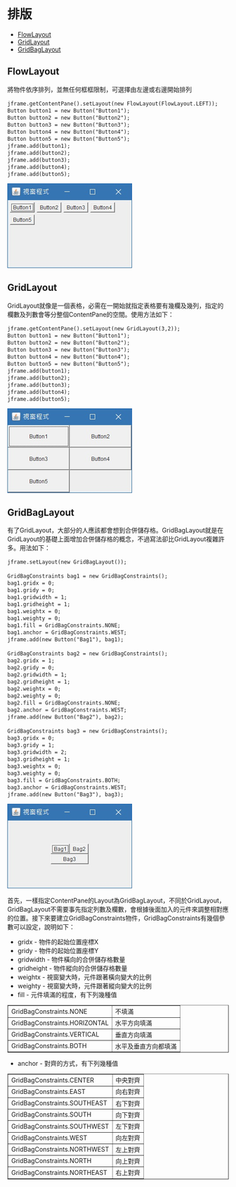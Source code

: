 # 排版
* [FlowLayout](#FlowLayout)
* [GridLayout](#GridLayout)
* [GridBagLayout](#GridBagLayout)

<h2 id="FlowLayout">FlowLayout</h2>
將物件依序排列，並無任何框框限制，可選擇由左邊或右邊開始排列


    jframe.getContentPane().setLayout(new FlowLayout(FlowLayout.LEFT));
    Button button1 = new Button("Button1");
    Button button2 = new Button("Button2");
    Button button3 = new Button("Button3");
    Button button4 = new Button("Button4");
    Button button5 = new Button("Button5"); 
    jframe.add(button1);
    jframe.add(button2);
    jframe.add(button3);
    jframe.add(button4);
    jframe.add(button5);

![Alt text](img/layout-1.jpg)

<h2 id="GridLayout">GridLayout</h2>
GridLayout就像是一個表格，必需在一開始就指定表格要有幾欄及幾列，指定的欄數及列數會等分整個ContentPane的空間。使用方法如下：


    jframe.getContentPane().setLayout(new GridLayout(3,2));
    Button button1 = new Button("Button1");
    Button button2 = new Button("Button2");
    Button button3 = new Button("Button3");
    Button button4 = new Button("Button4");
    Button button5 = new Button("Button5");
    jframe.add(button1);
    jframe.add(button2);
    jframe.add(button3);
    jframe.add(button4);
    jframe.add(button5);

![Alt text](img/layout-2.jpg)

<h2 id="GridBagLayout">GridBagLayout</h2>
有了GridLayout，大部分的人應該都會想到合併儲存格。GridBagLayout就是在GridLayout的基礎上面增加合併儲存格的概念，不過寫法卻比GridLayout複雜許多。用法如下：


    jframe.setLayout(new GridBagLayout());
     
    GridBagConstraints bag1 = new GridBagConstraints();
    bag1.gridx = 0;
    bag1.gridy = 0;
    bag1.gridwidth = 1;
    bag1.gridheight = 1;
    bag1.weightx = 0;
    bag1.weighty = 0;
    bag1.fill = GridBagConstraints.NONE;
    bag1.anchor = GridBagConstraints.WEST;
    jframe.add(new Button("Bag1"), bag1);
     
    GridBagConstraints bag2 = new GridBagConstraints();
    bag2.gridx = 1;
    bag2.gridy = 0;
    bag2.gridwidth = 1;
    bag2.gridheight = 1;
    bag2.weightx = 0;
    bag2.weighty = 0;
    bag2.fill = GridBagConstraints.NONE;
    bag2.anchor = GridBagConstraints.WEST;
    jframe.add(new Button("Bag2"), bag2);
     
    GridBagConstraints bag3 = new GridBagConstraints();
    bag3.gridx = 0;
    bag3.gridy = 1;
    bag3.gridwidth = 2;
    bag3.gridheight = 1;
    bag3.weightx = 0;
    bag3.weighty = 0;
    bag3.fill = GridBagConstraints.BOTH;
    bag3.anchor = GridBagConstraints.WEST;
    jframe.add(new Button("Bag3"), bag3);

![Alt text](img/layout-3.jpg)

首先，一樣指定ContentPane的Layout為GridBagLayout，不同於GridLayout，GridBagLayout不需要事先指定列數及欄數，會根據後面加入的元件來調整相對應的位置。接下來要建立GridBagConstraints物件，GridBagConstraints有幾個參數可以設定，說明如下：

* gridx - 物件的起始位置座標X
* gridy - 物件的起始位置座標Y
* gridwidth - 物件橫向的合併儲存格數量
* gridheight - 物件縱向的合併儲存格數量
* weightx - 視窗變大時，元件跟著橫向變大的比例
* weighty - 視窗變大時，元件跟著縱向變大的比例
* fill - 元件填滿的程度，有下列幾種值
<table border="1">
<tr><td>GridBagConstraints.NONE</td><td>不填滿</td></tr>
<tr><td>GridBagConstraints.HORIZONTAL</td><td>水平方向填滿</td></tr>
<tr><td>GridBagConstraints.VERTICAL</td><td>垂直方向填滿</td></tr>
<tr><td>GridBagConstraints.BOTH</td><td>水平及垂直方向都填滿</td></tr>
</table>

* anchor - 對齊的方式，有下列幾種值
<table border="1">
<tr><td>GridBagConstraints.CENTER</td><td>中央對齊</td></tr>
<tr><td>GridBagConstraints.EAST</td><td>向右對齊</td></tr>
<tr><td>GridBagConstraints.SOUTHEAST</td><td>右下對齊</td></tr>
<tr><td>GridBagConstraints.SOUTH</td><td>向下對齊</td></tr>
<tr><td>GridBagConstraints.SOUTHWEST</td><td>左下對齊</td></tr>
<tr><td>GridBagConstraints.WEST</td><td>向左對齊</td></tr>
<tr><td>GridBagConstraints.NORTHWEST</td><td>左上對齊</td></tr>
<tr><td>GridBagConstraints.NORTH</td><td>向上對齊</td></tr>
<tr><td>GridBagConstraints.NORTHEAST</td><td>右上對齊</td></tr>
</table>
